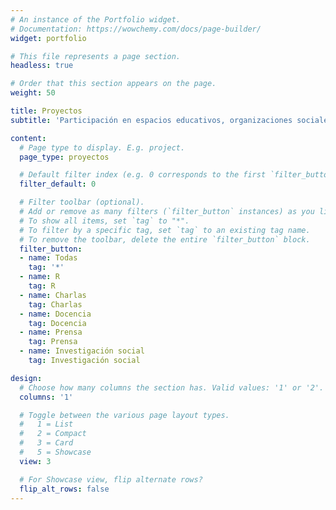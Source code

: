 ```yaml
---
# An instance of the Portfolio widget.
# Documentation: https://wowchemy.com/docs/page-builder/
widget: portfolio

# This file represents a page section.
headless: true

# Order that this section appears on the page.
weight: 50

title: Proyectos
subtitle: 'Participación en espacios educativos, organizaciones sociales, prensa y otros chunk de código'

content:
  # Page type to display. E.g. project.
  page_type: proyectos

  # Default filter index (e.g. 0 corresponds to the first `filter_button` instance below).
  filter_default: 0

  # Filter toolbar (optional).
  # Add or remove as many filters (`filter_button` instances) as you like.
  # To show all items, set `tag` to "*".
  # To filter by a specific tag, set `tag` to an existing tag name.
  # To remove the toolbar, delete the entire `filter_button` block.
  filter_button:
  - name: Todas
    tag: '*'
  - name: R
    tag: R
  - name: Charlas
    tag: Charlas
  - name: Docencia
    tag: Docencia
  - name: Prensa
    tag: Prensa
  - name: Investigación social
    tag: Investigación social

design:
  # Choose how many columns the section has. Valid values: '1' or '2'.
  columns: '1'

  # Toggle between the various page layout types.
  #   1 = List
  #   2 = Compact
  #   3 = Card
  #   5 = Showcase
  view: 3

  # For Showcase view, flip alternate rows?
  flip_alt_rows: false
---
```

